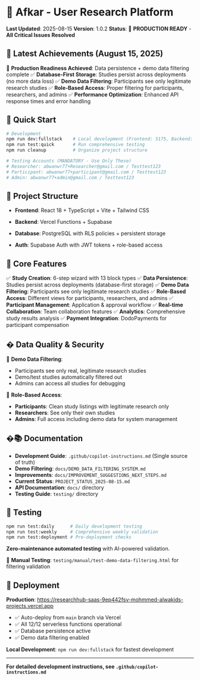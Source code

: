 # 🧠 Afkar - User Research Platform

**Last Updated**: 2025-08-15
**Version**: 1.0.2
**Status**: 🚀 **PRODUCTION READY** - **All Critical Issues Resolved**

## 🎉 Latest Achievements (August 15, 2025)

🎯 **Production Readiness Achieved**: Data persistence + demo data filtering complete
✅ **Database-First Storage**: Studies persist across deployments (no more data loss)
✅ **Demo Data Filtering**: Participants see only legitimate research studies
✅ **Role-Based Access**: Proper filtering for participants, researchers, and admins
✅ **Performance Optimization**: Enhanced API response times and error handling

## 🚀 Quick Start

```bash
# Development
npm run dev:fullstack    # Local development (Frontend: 5175, Backend: 3003)
npm run test:quick       # Run comprehensive testing
npm run cleanup          # Organize project structure

# Testing Accounts (MANDATORY - Use Only These)
# Researcher: abwanwr77+Researcher@gmail.com / Testtest123
# Participant: abwanwr77+participant@gmail.com / Testtest123  
# Admin: abwanwr77+admin@gmail.com / Testtest123
```

## 📁 Project Structure

- **Frontend**: React 18 + TypeScript + Vite + Tailwind CSS

- **Backend**: Vercel Functions + Supabase

- **Database**: PostgreSQL with RLS policies + persistent storage
- **Auth**: Supabase Auth with JWT tokens + role-based access

## 🎯 Core Features

✅ **Study Creation**: 6-step wizard with 13 block types
✅ **Data Persistence**: Studies persist across deployments (database-first storage)
✅ **Demo Data Filtering**: Participants see only legitimate research studies
✅ **Role-Based Access**: Different views for participants, researchers, and admins
✅ **Participant Management**: Application & approval workflow
✅ **Real-time Collaboration**: Team collaboration features
✅ **Analytics**: Comprehensive study results analysis
✅ **Payment Integration**: DodoPayments for participant compensation

## � Data Quality & Security

🎯 **Demo Data Filtering**: 
- Participants see only real, legitimate research studies
- Demo/test studies automatically filtered out
- Admins can access all studies for debugging

🔐 **Role-Based Access**:
- **Participants**: Clean study listings with legitimate research only
- **Researchers**: See only their own studies
- **Admins**: Full access including demo data for system management

## �📚 Documentation

- **Development Guide**: `.github/copilot-instructions.md` (Single source of truth)
- **Demo Filtering**: `docs/DEMO_DATA_FILTERING_SYSTEM.md`
- **Improvements**: `docs/IMPROVEMENT_SUGGESTIONS_NEXT_STEPS.md`
- **Current Status**: `PROJECT_STATUS_2025-08-15.md`
- **API Documentation**: `docs/` directory
- **Testing Guide**: `testing/` directory

## 🧪 Testing

```bash
npm run test:daily      # Daily development testing
npm run test:weekly     # Comprehensive weekly validation
npm run test:deployment # Pre-deployment checks
```

**Zero-maintenance automated testing** with AI-powered validation.

🔬 **Manual Testing**: `testing/manual/test-demo-data-filtering.html` for filtering validation

## 🚀 Deployment

**Production**: https://researchhub-saas-9ep442fsv-mohmmed-alwakids-projects.vercel.app
- ✅ Auto-deploy from `main` branch via Vercel
- ✅ All 12/12 serverless functions operational
- ✅ Database persistence active
- ✅ Demo data filtering enabled

**Local Development**: `npm run dev:fullstack` for fastest development

---

**For detailed development instructions, see `.github/copilot-instructions.md`**
